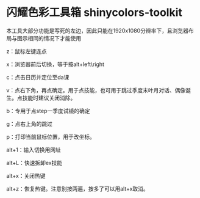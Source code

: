 # 闪耀色彩工具箱 shinycolors-toolkit
本工具大部分功能是写死的左边，因此只能在1920x1080分辨率下，且浏览器布局与图示相同的情况下才能使用

z：鼠标左键连点

x：浏览器前后切换，等于按alt+left\right

c：点击日历并定位至da课

v：点右下角，再点确定。用于点技能，也可用于跳过季度末叶月对话、偶像诞生。点技能时建议关闭消除。

b：专用于点step一季度试镜的确定

g：点右上角的跳过

p：打印当前鼠标位置，用于改坐标。


alt+1：输入切换用网址

alt+L：快速拆卸ex技能

alt+x：关闭热键

alt+z：恢复热键。注意别按两遍，按多了可以用alt+x取消。
